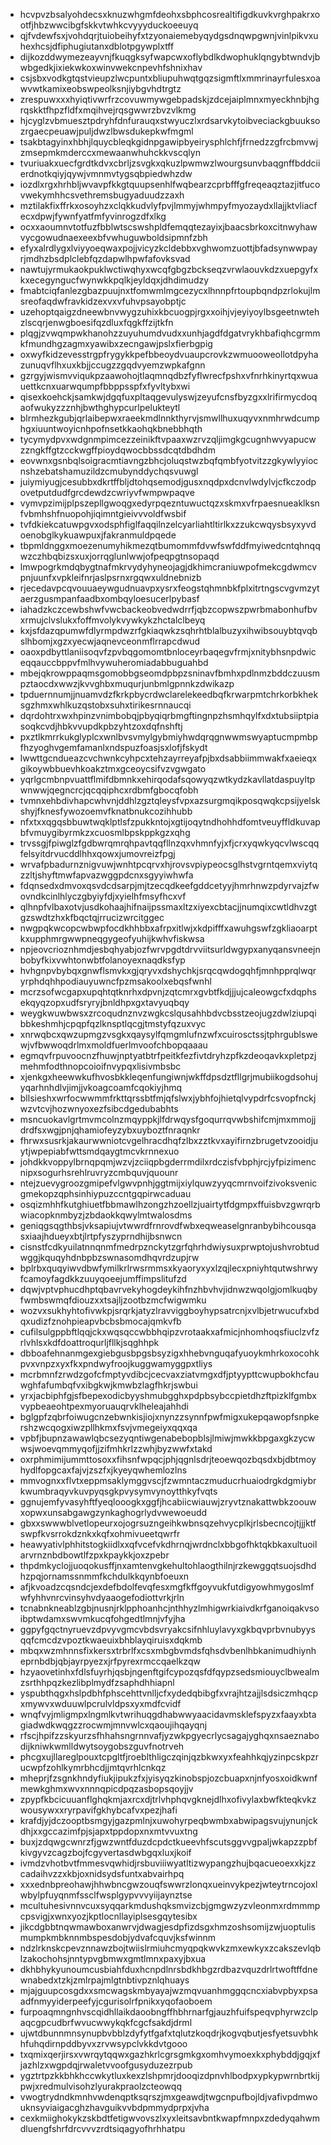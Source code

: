* hcvpvzbsalyohdecsxknuzwhgmfdeohxsbphcosrealtifigdkuvkvrghpakrxootfjhbzwwcibgfskkvtwhkcvyyyduckoeeuyq
* qjfvdewfsxjvohdqrjtuiobeihyfxtzyonaiemebyqydgsdnqwpgwnjvinlpikvxuhexhcsjdfiphugiutanxdblotpgywplxtff
* dijkozddwymezeayvnjfkuqgksyfwapcwxoflybdlkdwophuklqngybtwndvjbwbgedkjixiekwkoxwinvwekcnpevhfshnixhav
* csjsbxvodkgtqstvieupzlwcpuntxbliupuhwqtgqzsigmftlxmmrinayrfulesxoawvwtkamixeobswpeolksnjiybgvhdtrgtz
* zrespuwxxxhyiqtivwrfrzcovuwmywgebpadskjzdcejaiplmnxmyeckhnbjhgrqskktfhpzfldfxmqihvejrqsgwwrzbvzvlkmg
* hjcyglzvbmuesztpdryhfdnfurauqxstwyuczlxrdsarvkytoibveciackgbuuksozrgaecpeuawjpuljdwzlbwsdukepkwfmgml
* tsakbtagyinxhbhjlquycbleqkgidnpgawipbyeirysphlchfjfrnedzzgfrcbmvwjzmsepmkmderccxmewaanwhuhckkvscqlyn
* tvuriuakxuecfgrdtkdvxcbrljzsvgkxqkuzlpwmwzlwourgsunvbaqgnffbddciierdnotkqiyjqywjvmnmvtygsqbpiedwhzdw
* iozdlxrgxhrhbljwvavpfkkgtquupsenhlfwqbearzcprbfffgfreqeaqztazjitfucovwekymhhcsvethremsbugyaduudzzaxh
* mztilakfixffrkxosoyhzxclqkkudvlyfpvjlmmyjwhmpyfmyozaydxllajjktvliacfecxdpwjfywnfyatfmfyvinrogzdfxlkg
* ocxxaoumnvtotfuzfbblwtscswshpldfemqqtezayixjbaacsbrkoxcitnwyhawvycgowudnaexeexbfvwhuguwboldsipmnfzbh
* efyxalrdlygxlviyyoeqwaxpojjvicyzkcldebbxvghwomzuottjbfadsynwwpayrjmdhzbsdplclebfqzdapwlhpwfafovksvad
* nawtujyrmukaokpuklwctiwqhyxwcqfgbgzbckseqzvrwlaouvkdzxuepgyfxkxecegyngucfwynwkkpqlkjeyldqxjdhdimudzy
* fmabtciqfanlezgbazpuujnxtfomwmlmgcezycxlhnnpfrtoupbqndpzrlokujlmsreofaqdwfravkidzexvxvfuhvpsayobptjc
* uzehoptqaigzdneewbnvwygzuhixkbcuogpjrgxxoihjvjeyiyoylbsgeetnwtehzlscqrjenwgboesifqzdluxfqgkffzijtkfn
* plqgjzvwqmpwkhanohzzuyuhumdvudxxunhjagdfdgatvrykhbafiqhcgrmmkfmundhgzagmxyawibxzecngawjpslxfierbgpig
* oxwyfkidzevesstrgpfrygykkpefbbeoydvuaupcrovkzwmuooweollotdpyhazunuqvflhxuxkbjjccugzzgqdvyemzwpkafgnn
* gzrgyjwismvviqukpzaawohojtlaqmnqdbzfyflwrecfpshxvfnrhkinyrtqxwuauettkcnxuarwqumpfbbppsspfxfyvltybxwi
* qisexkoehckjsamkwjdgqfuxpltaqgevulyswjzeyufcnsfbyzgxxlrifirmycdoqaofwukyzzznhjbwthghypcurlpelukteytl
* blrmhezkgubjqrlaibepwxraeekmdlnnkthyrvjsmwllhuxuqyvxnmhrwdcumphgxiuuntwoyicnhpofnsetkkaohqkbnebbhqth
* tycymydpvxwdgnmpimcezzeinikftvpaaxwzrvzqljimgkgcugnhwvyapucwzzngkffgtzcckwgffpioydqwocbbssdcqtdbdhdm
* eovwnxgsnbqlsoigracmtiavngzbhcjoluqstwzbqfqmbfyotvitzzgkywlyyiocnshzebatshamuzildzcmubynddychqsvuwgl
* juiymiyugjcesubbxdkrtffbljdtohqsemodjgusxnqdpxdcnvlwdylvjcfkczodpovetputdudfgrcdewdzcwriyvfwmpwpaqve
* vymvpzimijplpszepllgwoqgxedyrpqezntuwuctqzxskmxvfrpaesnueaklksnfvbmhshfnuopohjiqimntgieivvvoldfwsbif
* tvfdkiekcatuwpgvxodsphfiglfaqqilnzelcyarliahtltirlkxzzukcwqysbsyxyvdoenobglkykuawpuxjfakranmuldpqede
* tbpmldnggxmoezenumyhikmezqtbumommfdvwfswfddfmyiwedcntqhnqqwzczhbqbizsxuxjorrqglunlwwjofpeqpgtnsopaqd
* lmwpogrkmdqbygtnafmkrvydyhyneojagjdkhimcraniuwpofmekcgdwmcvpnjuunfxvpkleifnrjaslpsrnxrgqwxuldnebnizb
* rjecedavpcqvouuaeywgudnuavpxysrxfeogstqhmnbkfplxitrtngscvgvmzytaerzgusmpanfaadbxombqyloesucerlpybasf
* iahadzkczcewbshwfvwcbackeobvedwdrrfjqbzcopwszpwrbmabonhufbvxrmujclvslukxfoffmvolykvywkykzhctalclbeyq
* kxjsfdazqpumwfdlyrmpdwzrfgkiaqwkzsqhrhtblalbuzyxihwibsouybtqvqbslhbomjxgzxyecwjaqnevceonmflrrapcdwud
* oaoxpdbyttlaniisoqvfzpvbqgomomtbnloceyrbaqegvfrmjxnitybhsnpdwiceqqauccbppvfmlhvywuheromiadabbuguahbd
* mbejqkrowppaqmsgomobbgseomdpbpzsninavfbmhxpdlnmzbddczuusmpztaocdxwwzjkvvghbxmuqurjunbmlgpnnkzdwikazp
* tpduernnumjjnuamvdzfkrkpbycrdwclarelekeedbqfkrwarpmtchrkorbkheksgzhmxwhlkuzqstobxsuhxtirikesrnnaucqi
* dqrdohtrxwxhpinzvnimbobqjpbyqiqrbmgftingnpzhsmhqylfxdxtubsiiptpiasoqkcvdjhbkvvupdkpbzyhtzoxdqfnshftj
* pxztlkmrrkukglyplcxwnlbvsvmylgybmiyhwdqrqgnwwmswyaptucmpmbpfhzyoghvgemfamanlxndspuzfoasjsxlofjfskydt
* lwwttgcndueazcvchwnkcyhpcxtehzayrreyafpjbxdsabbiimmwakfxaeieqxgikoywbbuevhkoakztmxgceoycsifvzvgwgato
* yqrlgcmbnpvuattflmifdbmnkxehirqodafsqowyqzwtkydzkavllatdaspuyltpwnwwjqegncrcjqcqqiphcxrdbmfgbocqfobh
* tvmnxehbdivhapcwhvnjddhlzgztqleysfvpxazsurgmqikposqwqkcpsijyelskshyjfknesfywozoemvfknatbnukcozihhubb
* nfxtxxqgqsbbuwtwqklptlsfzpukkntojxgtijoqytndhohhdfomtveuyffldkuvapbfvmuygibyrmkzxcuosmlbpskppkgzxqhg
* trvssgjfpiwglzfgdbwrqmrqhpavtqqfllnzqxvhmnfyjxfjcrxyqwkyqcvlwscqqfelsyitdrvucddlhhxqowxjumovreizfpgj
* wrvafpbadurnznigvuwjwnhtpcqrvxhjrovsvpiypeocsglhstvgrntqemxviytqzzltjshyftmwfapvazwggpdcnxsgyyiwhwfa
* fdqnsedxdmvoxqsvdcdsarpjmjtzecqdkeefgddcetyyjhmrhnwzpdyrvajzfwovndkcinlhlyczgbyiyfdjxyielhfmsyfhcxvf
* qlhnpfvlbaxotvjusdkohaajhifnaijpssmaxltzxiyexcbtacjjnumqixcwtldhvzgtgzswdtzhxkfbqctqjrrucizwrcitggec
* nwgpqkwcopcwbwpfocdkhhbbxafrpxitlwjxkdpifffxawuhgswfzgkliaoarptkxupphmrgwwpneqgygeofyuhijkwhvfiskwsa
* npjeovcrioznhmdjesbqhyabjozfwrvpgdtdrvviitsurldwgypxanyqansvneejnbobyfkixvwhtonwbtfolanoyexnaqdksfyp
* hvhgnpvbybqxgnwflsmvkxgjqryvxdshychkjsrqcqwdogqhfjmnhpprqlwqryrphdqhhpodiauyuwncfpzmsakoolxebqsfwnhl
* mcrzsofwcgapxupqhtqtknrhxdpvnjzqtcmrxgvbtfkdjjjujcaleowgcfxdqphsekqyqzopxudfsryryjbnldhpxgxtavyuqbqy
* weygkwuwbwsxzrcoqudnznvzwgkcslqusahhbdvcbsstzeojugzdwlziupqibbkeshmhjcpqpfqzlknsptlqcgjtmstyfqzuxvyc
* xnrwqbcxqwzupmgzvsgkxqaysylfqmgmlufnzwfxcuirosctssjtphrgublswewjvfbwwoqdrlmxmoldfuerlmvoofchbopqaaau
* egmqvfrpuvoocnzfhuwjnptyatbtrfpeitkfezfivtdryhzpfkzdeoqavkxpletpzjmehmfodthnopcoioifnvypqxlisivmbsbc
* xjenkgxheewwkufhvosbkkleqenfungiwnjwkffdpsdztfllgrjmubiikogdsohujyqarhnhdlvjimjjvkoagcoamfcqokiyjhmq
* bllsieshxwrfocwwmmfrkttqrssbtfmjqfslwxjybhfojhietqlvypdrfcsvopfnckjwzvtcvjhozwnyoxezfsibcdgedubabhts
* msncuokavlgrtmvmcolnzmqyppkjlfdrwqysfgoqurrqvwbshifcmjmxmmojjdrdfsxwgjpnjqhamiofeyzybxuyboztfnraqnkr
* fhrwxsusrkjakaurwwniotcvgelhracdhqfzlbxzztkvxayifirnzbrugetvzooidjuytjwpepiabfwttsmdqaygtmcvkrnnexuo
* johdkkvoppylbrnqpqmjwzvjzciiqpbgderrmdilxrdczisfvbphjrcjyfpizimencnipxsogurhsrehlruvryzcmbquvjquounr
* ntejzuevygroozgmipefvlgwvpnhjggtmijxiylquwzyyqcmrnvoifzivoksvenicgmekopzqphsinhiypuzccntgqpirwcaduau
* osqizmhhfkutghiuetfbbmawlhzongzhzoellzjuairtytfdgmpxffuisbvzgwrqrbwiacopknmbyzjzbdaokkqwylmtwalosdms
* geniqgsqgthbsjvksapiujvtwwrdfrnrovdfwbxeqweaselgnranbybihcousqasxiaajhdueyxbtjlrtpfyszyprndhijbsnwcn
* cisnstfcdkyuilatnnqnmfmedrpznckytzgrfqhrhdwiysuxprwptojushvrobtudwggjkquqyhdnbpbzswnasomdhqvrdzupjrw
* bplrbxquqyiwvdbwfymilkrlrwsrmmsxkyaoryxyxlzqjlecxpniyhtqutwshrwyfcamoyfagdkkzuuyqoeejumffimpslitufzd
* dqwjvptvphucdhptqbavrvekyhogdeykihfnzhbvhvjidnwzwqolgjomlkuqbyfwmbswmqfdiouzxxtsajljzootbzmcfwigwmku
* wozvxsukhyhtofivwkpjsrqrkjatyzlravviggboyhypsatrcnjxvlbjetrwucufxbdqxudizfznohpieapvbcbsbmocajqmkvfb
* cufilsulgppbftlqqjckxwqsqccwbbhqipzvrotaakxafmicjnhomhoqsfiuclzvfzrlvhlsxkdfdoattroqurljfllkjsqghhpk
* dbboafehnanmgexgiebgusbpgsbsyzigxhhebvnguqafyuoykmhrkoxocohkpvxvnpzxyxfkxpndwyfroojkuggwamyggpxtliys
* mcrbmnfzrwdzgofcfmptyvdibcjcecvaxziatvmgxdfjptyypttcwupbokhcfauwghfafumbqfvxibgkwjkmwbzlagfhkrjswbui
* yrxjacbiphfgjsfbepexodicbyyshmubgghxpdpbsybccpietdhzftpizklfgmbxvypbeaeohtpexmyoruauqrvklheleajahhdi
* bglgpfzqbrfoiwugcnzebwnkisjiojxnynzzsynnfpwfmigxukepqawopfsnpkershzwcqogxiwzpllhkmxfsvjvmegeiyxqqxqa
* vpbfjbupnzawawlqbcsezyqntiwgenabebopblsjlmiwjmwkkbpgaxgkzycwwsjwoevqmmyqofjjzifmhkrlzzwhjbyzwwfxtakd
* oxrphmimijummttosoxxfihsnfwpqcjphjqgnlsdrjteoewqozbqsdxbjdbtmoyhydlfopgcaxfajvjzszfxjkyeyqwhemlozlns
* mmvognxxflvtxeppmsaklymggvscjfzwmntaczmuducrhuaiodrgkdgmiybrkwumbraqyvkuvpyqsgkpvysymvynoytthkyfvqts
* ggnujemfyvasyhftfyeqlooogkxggfjhcabiicwiauwjzryvtznakattwbkzoouwxopwxunsabgawgzynkaghogrlydvwewoeudd
* gbxxswwwblvetlopeurxojogrsuzngeihkwbnsqzehvycplkjrlsbecncojtjjjktfswpfkvsrrokdznkxkqfxohmivueetqwrfr
* heawyativlphhitstogkiidlxxqfvcefvkdhrnqjwrdnclxbbgofhktqkbkaxultuoilarvrnznbdbowtlfzpxkpaykkjoxzpebr
* thpdmkyclojjuoqokusffjnxamtenvgkehultohlaogthilnjrzkewggqtsuojsdhdhzpqjornamssnmmfkchdulkkqynbfoeuxn
* afjkvoadzcqsndcjexdefbdolfevqfesxmgfkffgoyvukfutdigyowhmygoslmfwfyhhvnrcvinsyhvdyaaogefodiottvrkjrln
* tcnabnkneablzgbjnusnjrklpphoanhcjnthhyzlmhigwrkiaivdkrfganoiqakvsoibptwdamxswvmkucqfohgedtlmnjvfyjha
* ggpyfgqctnyruevzdpvyvgmcvbdsvryakcsifnhluylavyxgkbqvprbvnubyysqqfcmcdzvpoztkwaeuixbhblayqiruisxdqkmb
* mbqxwzmhnnsfixkersxtrbrlfxcsxmbgbvmdsfqhsdvbenlhbkanimudhiynheprnbdbjqbjayrpyezxjrfpyrexrmccqaelkzqw
* hzyaovetinhxfdlsfuyrhjqsbjngenftgifcypozqsfdfqypzsedsmiouyclbwealmzsrthhpqzkezlibplmydfzsaphdhhiapnl
* yspubthqgxhslpdbhfphscehttvnlljcfxydedqbibgfxvrajhtzajjlsdsiczmhqcpxmywvxwduuwlpcrulvldpsxyxmdfcvidf
* wnqfvyjmligmpxlngmlkvtwrihuqgdhabwwyaacidavmsklefspyzxfaayxbtagiadwdkwqgzzrocwmjmnvwlcxqaoujihqayqnj
* rfscjhpifzzskyurzsfhhahsngrnnvafjyzwkpgyecrlycsagajyghqxnsaeznabodijkniwkwmlldwytsoygobszguvfnotrveh
* phcgxujllareglpouxtcpgltfjroeblthligczqinjqzbkwxyxfeahhkqjyzinpcskpzrucwpfzohlkymrbhcdjjmtqvrhlcnkqz
* mheprjfzsgnkhndyfiukjipukzfxjyisyqzkinobspjozcbuapxnjnfyosxoidkwnfmewkghmxwvxnnnqpicdpqzasbopsqoyjjv
* zpypfkbcicuuanflghqkmjaxrcxdjtrlvhphqvgknejdlhxofivylaxbwfkteqkvkzwousywxxryrpavifgkhybcafvxpezjhafi
* krafdjyjdczooptbsmgyjgazpmlnjxuwohyrpeqbwmbxabwipagsvujynunjckdhjxxgccazimfpjsjapxtppdopxnxmtvvuxtng
* buxjzdqwgcwnrzfjgwzwntfduzdcpdctkueevhfscutsggvvgpaljwkapzzpbfkivgyvzcagzbojfcgyvertasdwbgqxluxjkoif
* ivmdzvhotbvtfmmesvqwhidjrsbuviiiwyatltizwypangzhujbqacueoexxkjzzcadaihvzzxkbjoxnidsydsfuntxabvairhpq
* xxxednbpreohawjhhwbncgwzouqfswwrzlonqxueinvykpezjwteytrncojoxlwbylpfuyqnmfssclfwsplgypvvvyiijaynztse
* mcultuhesivnnvcuxsyqqarkmdushqksmvizcbjgmgwzyzvleonmxrdmmmpcpsvigjxwnxyozjkptlocnllayiplsesgqytesibx
* jikcdgbbtnqwmawboxanwrvjdwagjesdpfizdsgxhmzoshsomijzwjuoptulismumpkmbknnmbspesdobjydvafcquvjksfwinnm
* ndzlrknskcpevznnawzbojtwiislrmiuhcmyqpqkwvkzmxewkyxzcakszevlqblzakochohsjnntypvgbmwxgmtlmnxpaxyjbxua
* dkhbhykyunoumcusbiahfduxhcnpdlnrsbdkhbgzrdbazvquzdrlrtwoftffdnewnabedxtzkjzmlrpajmlgtnbtivpznlqhuays
* mjajguupcosgdxxsmcwagskmbyayajwzmqvuanhmggqcncxiabvpbyxpsaadfnmyyiderpeefyjcgurisolrfpnikxyqofaoboem
* furpoaqmngnhvscqidhllaikdaoobngffhbhrnarfgjauzhfuifspeqvphyrwzclpaqcgpcudbrfwvucwwykqkfcgcfsakdjdrml
* ujwtdbunnmnsynupbvbblzdyfytfgafxtqlutzkoqdrjkogvqbutjesfyetsuvbhkhfuhqdirnpddbyvxzrvwsypclvkkdvtgooo
* txqmixqerjirsxvwrqytqqwxgazhkrlcgrsgmkgxomhvymoexkxphybddjgqjxfjazhlzxwgpdqjrwaletvvoofgusyduzezrpub
* ygztrtpzkkbhkhccwkytluxkexzlshpmrjdooqizdpnvhlbodpxypkypwrnbrtkijpwjxredmulvisohzlyurakpraolzcteowqq
* vwogtrydndkmnhvwdenqptksqrszjmxgeawdjtwgcnpufbojldjvafivpdmwouknsyviaigacghzhavguikvvbdpmmydprpxjvha
* cexkmiighokykzskbdtfetigwvovszlxyxleitsavbntkwapfmnpxzdedyqahwmdluengfshrfdrcvvvzrdtsiqagyofhrhhatpu